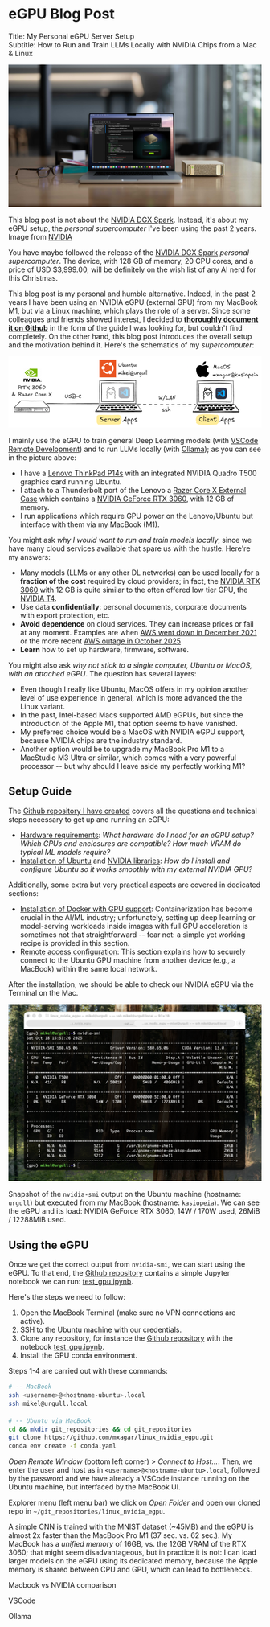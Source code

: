 # eGPU Blog Post

<!--
# Log in/out to Docker Hub
docker logout
docker login

# Pull the official image (first time)
docker pull excalidraw/excalidraw

# Start app
docker run --rm -dit --name excalidraw -p 5000:80 excalidraw/excalidraw:latest
# Open browser at http://localhost:5000

# Stop
docker stop excalidraw
docker rm excalidraw
docker ps
-->

Title: My Personal eGPU Server Setup  
Subtitle: How to Run and Train LLMs Locally with NVIDIA Chips from a Mac & Linux 

![NVIDIA DGX Spark](./assets/workstation-dgx-spark-nvidia.jpg)

This blog post is not about the [NVIDIA DGX Spark](https://www.nvidia.com/en-us/products/workstations/dgx-spark/). Instead, it's about my eGPU setup, the *personal supercomputer* I've been using the past 2 years. Image from [NVIDIA](https://nvidianews.nvidia.com/news/nvidia-dgx-spark-arrives-for-worlds-ai-developers)

You have maybe followed the release of the [NVIDIA DGX Spark](https://www.nvidia.com/en-us/products/workstations/dgx-spark/) *personal supercomputer*. The device, with 128 GB of memory, 20 CPU cores, and a price of USD $3,999.00, will be definitely on the wish list of any AI nerd for this Christmas.

This blog post is my personal and humble alternative. Indeed, in the past 2 years I have been using an NVIDIA eGPU (external GPU) from my MacBook M1, but via a Linux machine, which plays the role of a server. Since some colleagues and friends showed interest, I decided to [**thoroughly document it on Github**](https://github.com/mxagar/linux_nvidia_egpu) in the form of the guide I was looking for, but couldn't find completely. On the other hand, this blog post introduces the overall setup and the motivation behind it. Here's the schematics of my *supercomputer*:

![eGPU Linux & Mac Setup](./assets/egpu_linux.png)

I mainly use the eGPU to train general Deep Learning models (with [VSCode Remote Development](https://code.visualstudio.com/docs/remote/ssh)) and to run LLMs locally (with [Ollama](https://ollama.com/)); as you can see in the picture above:

- I have a [Lenovo ThinkPad P14s](https://www.lenovo.com/gb/en/p/laptops/thinkpad/thinkpadp/p14s-amd-g1/22wsp144sa1) with an integrated NVIDIA Quadro T500 graphics card running Ubuntu.
- I attach to a Thunderbolt port of the Lenovo a [Razer Core X External Case](https://www.razer.com/mena-en/gaming-laptops/razer-core-x) which contains a [NVIDIA GeForce RTX 3060](https://www.gigabyte.com/Graphics-Card/GV-N3060GAMING-OC-12GD-rev-20), with 12 GB of memory.
- I run applications which require GPU power on the Lenovo/Ubuntu but interface with them via my MacBook (M1).

You might ask *why I would want to run and train models locally*, since we have many cloud services available that spare us with the hustle. Here're my answers:

- Many models (LLMs or any other DL networks) can be used locally for a **fraction of the cost** required by cloud providers; in fact, the [NVIDIA RTX 3060](https://www.nvidia.com/en-us/geforce/graphics-cards/30-series/rtx-3060-3060ti/) with 12 GB is quite similar to the often offered low tier GPU, the [NVIDIA T4](https://www.nvidia.com/en-us/data-center/tesla-t4/).
- <elaborate> Use data **confidentially**: personal documents, corporate documents with export protection, etc. </elaborate>
- <elaborate> **Avoid dependence** on cloud services. They can increase prices or fail at any moment. Examples are when [AWS went down in December 2021](https://techcrunch.com/2021/12/07/amazon-web-services-went-down-and-took-a-bunch-of-the-internet-with-it/) or the more recent [AWS outage in October 2025](https://www.wired.com/story/what-that-huge-aws-outage-reveals-about-the-internet/) </elaborate>
- <elaborate> **Learn** how to set up hardware, firmware, software. </elaborate>

You might also ask *why not stick to a single computer, Ubuntu or MacOS, with an attached eGPU*. The question has several layers:

- Even though I really like Ubuntu, MacOS offers in my opinion another level of use experience in general, which is more advanced the the Linux variant.
- In the past, Intel-based Macs supported AMD eGPUs, but since the introduction of the Apple M1, that option seems to have vanished. 
- My preferred choice would be a MacOS with NVIDIA eGPU support, because NVIDIA chips are the industry standard.
- Another option would be to upgrade my MacBook Pro M1 to a MacStudio M3 Ultra or similar, which comes with a very powerful processor -- but why should I leave aside my perfectly working M1?

## Setup Guide

The [Github repository I have created](https://github.com/mxagar/linux_nvidia_egpu) covers all the questions and technical steps necessary to get up and running an eGPU:

- [Hardware requirements](https://github.com/mxagar/linux_nvidia_egpu/tree/main?tab=readme-ov-file#step-0-hardware-requirements): *What hardware do I need for an eGPU setup? Which GPUs and enclosures are compatible? How much VRAM do typical ML models require?*
- [Installation of Ubuntu](https://github.com/mxagar/linux_nvidia_egpu/tree/main?tab=readme-ov-file#step-1-install-ubuntu) and [NVIDIA libraries](https://github.com/mxagar/linux_nvidia_egpu/tree/main?tab=readme-ov-file#step-3-install-and-configure-nvidia-and-gpu-related-libraries): *How do I install and configure Ubuntu so it works smoothly with my external NVIDIA GPU?*

Additionally, some extra but very practical aspects are covered in dedicated sections:

- [Installation of Docker with GPU support](https://github.com/mxagar/linux_nvidia_egpu/tree/main?tab=readme-ov-file#step-5-install-docker-with-nvidia-gpu-support): Containerization has become crucial in the AI/ML industry; unfortunately, setting up deep learning or model-serving workloads inside images with full GPU acceleration is sometimes not that straightforward -- fear not: a simple yet working recipe is provided in this section.
- [Remote access configuration](https://github.com/mxagar/linux_nvidia_egpu/tree/main?tab=readme-ov-file#step-6-remote-access-configuration): This section explains how to securely connect to the Ubuntu GPU machine from another device (e.g., a MacBook) within the same local network.

After the installation, we should be able to check our NVIDIA eGPU via the Terminal on the Mac.

![MacOS NVIDIA SMI](./assets/mac_nvidia_smi.png)

Snapshot of the `nvidia-smi` output on the Ubuntu machine (hostname: `urgull`) but executed from my MacBook (hostname: `kasiopeia`). We can see the eGPU and its load: NVIDIA GeForce RTX 3060, 14W / 170W used, 26MiB / 12288MiB used.

## Using the eGPU

Once we get the correct output from `nvidia-smi`, we can start using the eGPU. To that end, the [Github repository](https://github.com/mxagar/linux_nvidia_egpu) contains a simple Jupyter notebook we can run: [test_gpu.ipynb](https://github.com/mxagar/linux_nvidia_egpu/blob/main/test_gpu.ipynb).

Here's the steps we need to follow:

1. Open the MacBook Terminal (make sure no VPN connections are active).
2. SSH to the Ubuntu machine with our credentials.
3. Clone any repository, for instance the [Github repository](https://github.com/mxagar/linux_nvidia_egpu) with the notebook [test_gpu.ipynb](https://github.com/mxagar/linux_nvidia_egpu/blob/main/test_gpu.ipynb).
4. Install the GPU conda environment.

Steps 1-4 are carried out with these commands:

```bash
# -- MacBook
ssh <username>@<hostname-ubuntu>.local
ssh mikel@urgull.local

# -- Ubuntu via MacBook
cd && mkdir git_repositories && cd git_repositories
git clone https://github.com/mxagar/linux_nvidia_egpu.git
conda env create -f conda.yaml
```

*Open Remote Window* (bottom left corner) > *Connect to Host...*. Then, we enter the user and host as in `<username>@<hostname-ubuntu>.local`, followed by the password and we have already a VSCode instance running on the Ubuntu machine, but interfaced by the MacBook UI.

Explorer menu (left menu bar) we click on *Open Folder* and open our cloned repo in `~/git_repositories/linux_nvidia_egpu`.

A simple CNN is trained with the MNIST dataset (~45MB) and the eGPU is almost 2x faster than the MacBook Pro M1 (37 sec. vs. 62 sec.).
My MacBook has a *unified memory* of 16GB, vs. the 12GB VRAM of the RTX 3060; that might seem disadvantageous, but in practice it is not: I can load larger models on the eGPU using its dedicated memory, because the Apple memory is shared between CPU and GPU, which can lead to bottlenecks.

Macbook vs NVIDIA comparison

VSCode

Ollama


